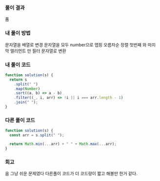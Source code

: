 ### 풀이 결과

품

### 내 풀이 방법

문자열을 배열로 변경
문자열을 모두 number으로 맵핑
오름차순 정렬
첫번째 와 마지막 엘리먼트 만 필터
문자열로 변환

### 내 풀이 코드

```js
function solution(s) {
  return s
    .split(" ")
    .map(Number)
    .sort((a, b) => a - b)
    .filter((_, i, arr) => !i || i === arr.length - 1)
    .join(" ");
}
```

### 다른 풀이 코드

```js
function solution(s) {
  const arr = s.split(" ");

  return Math.min(...arr) + " " + Math.max(...arr);
}
```

### 회고

음 그냥 쉬운 문제였다
다른풀이 코드가 더 코드량이 짧고 해볼만 한거 같다.
